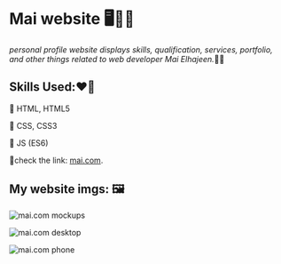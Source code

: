 # **Mai website** 🖥️👩‍💻
*personal profile website displays skills, qualification, services, portfolio, and other things related to web developer Mai Elhajeen.*👩‍💻

## Skills Used:❤️‍🔥
📌 HTML, HTML5

📌 CSS, CSS3

📌 JS (ES6)

:link:check the link: [mai.com](https://mai-elhajeen.github.io/mai.com/).

## My website imgs: 🖼️

![mai.com mockups](https://user-images.githubusercontent.com/79872538/148700224-716fdad4-6d8e-4f6e-99d2-0299b2b22b45.jpg)

![mai.com desktop](https://user-images.githubusercontent.com/79872538/148699665-21423c44-b7e7-4d5e-877f-92e8feb4676f.png)

![mai.com phone](https://user-images.githubusercontent.com/79872538/148699841-fb50fc07-fb25-4ffc-a01d-93002bd9fd35.png)
